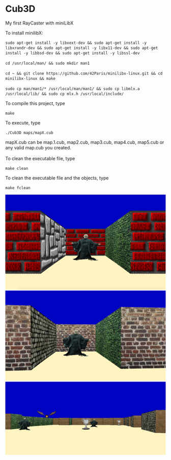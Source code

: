 # Cub3D

My first RayCaster with miniLibX

To install minilibX:

```
sudo apt-get install -y libxext-dev && sudo apt-get install -y libxrandr-dev && sudo apt-get install -y libx11-dev && sudo apt-get install -y libbsd-dev && sudo apt-get install -y libssl-dev

cd /usr/local/man/ && sudo mkdir man1

cd ~ && git clone https://github.com/42Paris/minilibx-linux.git && cd minilibx-linux && make

sudo cp man/man1/* /usr/local/man/man1/ && sudo cp libmlx.a /usr/local/lib/ && sudo cp mlx.h /usr/local/include/ 
```

To compile this project, type

```
make
```
To execute, type
```
./Cub3D maps/mapX.cub
```
mapX.cub can be map.1.cub, map2.cub, map3.cub, map4.cub, map5.cub or any valid map.cub you created.<br>
<br>
To clean the executable file, type
```
make clean
```
To clean the executable file and the objects, type
```
make fclean
```
![Alt text](images/01.png?raw=true "Title")
![Alt text](images/02.png?raw=true "Title")
![Alt text](images/03.png?raw=true "Title")
